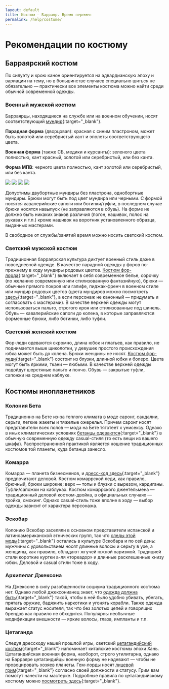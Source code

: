 ```yaml
---
layout: default
title: Костюм — Барраяр. Время перемен
permalink: /help/costume/
---
```


# Рекомендации по костюму

## Барраярский костюм
По силуэту и крою канон ориентируется на эдвардианскую эпоху и вариации на тему, но в большинстве случаев специально шиться не обязательно — практически все элементы костюма можно найти среди обычной современной одежды.

### Военный мужской костюм
Барраярцы, находящиеся на службе или на военном обучении, носят соответствующий [мундир](https://ru.pinterest.com/tachisis/barrayar-uniform/){:target="_blank"}.

__Парадная форма__ (дворцовая): красная с синим пластроном, может быть золотой или серебристый кант и эполеты соответствующего цвета.

__Военная форма__ (также СБ, медики и курсанты): зеленого цвета полностью, кант красный, золотой или серебристый, или без канта.

__Форма МПВ__: черного цвета полностью, кант золотой или серебристый, или без канта.

<a href="https://fotki.yandex.ru/next/users/s-prince/album/220592/view/1233064" target="_blank"><img src="https://img-fotki.yandex.ru/get/57797/73596289.d/0_12d0a8_ed1ef604_M.jpg" style="max-height:140px;" border="0"/></a> <a href="https://fotki.yandex.ru/next/users/s-prince/album/220592/view/1233066" target="_blank"><img src="https://img-fotki.yandex.ru/get/194503/73596289.d/0_12d0aa_c509d1fa_M.jpg" style="max-height:140px;" border="0"/></a> <a href="https://fotki.yandex.ru/next/users/s-prince/album/220592/view/1233067" target="_blank"><img src="https://img-fotki.yandex.ru/get/195559/73596289.d/0_12d0ab_7c17bedb_M.jpg" style="max-height:140px;" border="0"/></a> <a href="https://fotki.yandex.ru/next/users/s-prince/album/220592/view/1233068" target="_blank"><img src="https://img-fotki.yandex.ru/get/48807/73596289.d/0_12d0ac_fd30fd6a_M.jpg" style="max-height:140px;" border="0"/></a>

Допустимы двубортные мундиры без пластрона, однобортные мундиры. Брюки могут быть под цвет мундира или черными. С формой носятся кавалерийские сапоги или ботинки/туфли, в последнем случае брюки носятся навыпуск (не заправляются в обувь). На форме не должно быть никаких знаков различия (погон, нашивок, полос на рукавах и т.п.) кроме нашивок на воротник установленного образца, выданных мастерами.

В свободное от службы/занятий время можно носить светский костюм.

### Светский мужской костюм
Традиционная барраярская культура диктует военный стиль даже в повседневной одежде. В качестве парадной одежды у форов по-прежнему в ходу мундиры родовых цветов. [Костюм фор-лорда](http://www.pinterest.com/tachisis/vor-lords/){:target="_blank"} включает в себя современное белье, сорочку (по желанию современную или стилизованную фантазийную), брюки — обычные прямого покроя или галифе, пиджак-френч в военном стиле или мундир родовых цветов (цвета мундиров можно посмотреть [здесь](http://lavka.lib.ru/bujold/bujoldgr.htm){:target="_blank"}, а если персонаж не канонный — придумать и согласовать с мастерами). В качестве верхней одежды могут использоваться пальто, строгого кроя или стилизованные под шинель. Обувь — кавалерийские сапоги до колена, в которые заправляются форменные брюки, либо ботинки, либо туфли.

### Светский женский костюм
Фор-леди одеваются скромно, длина юбок и платьев, как правило, не поднимается выше щиколотки, у девушек простого происхождения юбка может быть до колена. Брюки женщины не носят. [Костюм фор-леди](http://www.pinterest.com/tachisis/vor-ladies/){:target="_blank"} состоит из блузки, длинной юбки и болеро. Цвета могут быть яркими, ткани — любыми. В качестве верхней одежды подойдут шерстяные пальто и пончо. Обувь — закрытые туфли, сапожки на среднем каблуке.

## Костюмы инопланетников

### Колония Бета
Традиционно на Бете из-за теплого климата в моде саронг, сандалии, серьги, легкие жакеты и тяжелые ожерелья. Причем саронг носят представители всех полов — мода на Бете тяготеет к унисексу. Однако в иных климатических условиях [бетанцы одеваются](https://ru.pinterest.com/tachisis/barrayar-beta-colony/){:target="_blank"} в обычную современную одежду casual-стиля (то есть вещи из вашего шкафа). Распространенной практикой является ношение традиционных костюмов той планеты, куда бетанца занесло.

### Комарра
Комарра — планета бизнесменов, и [дресс-код здесь](https://ru.pinterest.com/tachisis/barrayar-komarr/){:target="_blank"} предпочитают деловой. Костюм комаррской леди, как правило, брючный, брюки широкие; верх — топы и блузки с вырезом, кардиганы. Туфли/сапожки на каблуках. Костюм комаррского джентельмена — традиционный деловой костюм-двойка, в официальных случаях — тройка, смокинг. Однако casual-стиль тоже вполне в ходу — выбор одежды зависит от характера персонажа.

### Эскобар
Колонию Эскобар заселяли в основном представители испанской и латиноамериканской этнических групп, так что [следы этой моды](https://ru.pinterest.com/tachisis/barrayar-escobar/){:target="_blank"} остались в культуре Эскобара и по сей день: мужчины с удовольствием носят длинные волосы и серьгу в ухе, а женщины, как правило, обладают жгучей южной харизмой. Традицией стали короткие куртки а-ля «тореадор» и длинные расклешенные книзу юбки. Деловой и casual стили тоже в ходу.

### Архипелаг Джексона
На Джексоне в силу разобщенности социума традиционного костюма нет. Однако любой джексонианец знает, что [одежда должна быть](https://ru.pinterest.com/tachisis/barrayar-jacksons-whole/){:target="_blank"} такой, чтобы в ней было удобно убивать, убегать, прятать оружие, бадяжить наркотики и угонять корабли. Также одежда выражает статус носителя, так что без золотых цепей и говорящих брендов как правило не обходится. Популярны необычные модификации внешности — яркие волосы, глаза, импланты и т.п.

### Цетаганда
Следуя дресскоду нашей прошлой игры, светский [цетагандийский костюм](https://ru.pinterest.com/tachisis/ghem-lords/){:target="_blank"} напоминает китайские костюмы эпохи Хань. Цетагандийская военная форма, наоборот, строго утилитарна, однако на Барраяре цетагандийцы военную форму не надевают — чтобы не провоцировать хозяев планеты. Гем-лорды носят [лицевой грим](http://9satrapy.diary.ru/p203009948.htm){:target="_blank"} согласно своей должности и статусу. Грим вам помогут нанести на мастерке. Подробные правила по цетагандийскому костюму можно [посмотреть здесь](http://9satrapy.diary.ru/p200124768.htm){:target="_blank"}.
